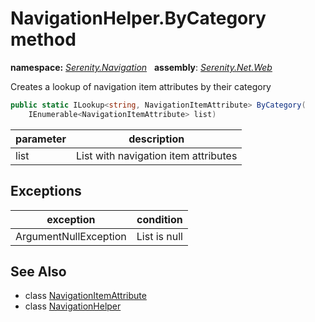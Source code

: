 # NavigationHelper.ByCategory method
**namespace:** *[Serenity.Navigation](../../README.md#serenity.navigation-namespace)*   **assembly**: *[Serenity.Net.Web](../../README.md)*

Creates a lookup of navigation item attributes by their category

```csharp
public static ILookup<string, NavigationItemAttribute> ByCategory(
    IEnumerable<NavigationItemAttribute> list)
```

| parameter | description |
| --- | --- |
| list | List with navigation item attributes |

## Exceptions

| exception | condition |
| --- | --- |
| ArgumentNullException | List is null |

## See Also

* class [NavigationItemAttribute](../Serenity.Net.Core/../NavigationItemAttribute.md)
* class [NavigationHelper](../NavigationHelper.md)
